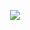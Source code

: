 <!-- <p align="center"> <img width="" height="" src="https://i.imgur.com/EsibECL.gif"> </p> -->
<!-- <p align="center"> <img width="" height="" src="https://i.imgur.com/4eSjVKP.gif"> </p> -->
<!-- <p align="center"> <img width="" height="" src="https://i.imgur.com/dIGqATm.gif"> </p> -->
<p align="center"> <img width="" height="" src="https://i.imgur.com/UVNCm5A.gif"> </p> 

<!-- <p align="center"> <img width="" height="" src=""> </p> -->
<!-- <p align="center"> <img width="" height="" src=""> </p> -->


[instagram]: https://instagram.com/clint.chu
[linkedin]: https://linkedin.com/in/clinthchu

[imgur_pixelart_backgrounds]: https://imgur.com/gallery/gH4HL
